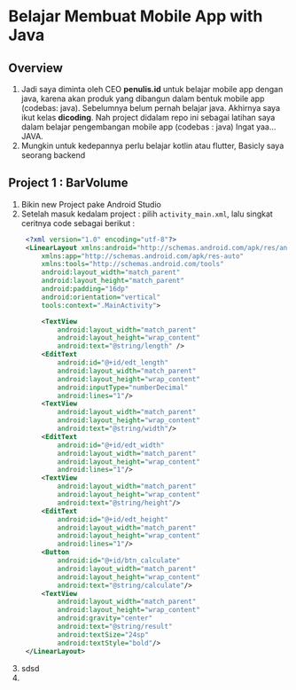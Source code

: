 # Belajar Membuat Mobile App with Java

## Overview
1. Jadi saya diminta oleh CEO <strong>penulis.id</strong> untuk belajar mobile app dengan java, karena akan produk yang dibangun dalam bentuk mobile app (codebas: java).  Sebelumnya belum pernah belajar java. Akhirnya saya ikut kelas <strong>dicoding</strong>. Nah project didalam repo ini sebagai latihan saya dalam belajar pengembangan mobile app (codebas : java) Ingat yaa... JAVA.
2. Mungkin untuk kedepannya perlu belajar kotlin atau flutter, Basicly saya seorang backend


## Project 1 : BarVolume
1. Bikin new Project pake Android Studio
2. Setelah masuk kedalam project : pilih `activity_main.xml`, lalu singkat ceritnya code sebagai berikut :
   ```xml
    <?xml version="1.0" encoding="utf-8"?>
    <LinearLayout xmlns:android="http://schemas.android.com/apk/res/android"
        xmlns:app="http://schemas.android.com/apk/res-auto"
        xmlns:tools="http://schemas.android.com/tools"
        android:layout_width="match_parent"
        android:layout_height="match_parent"
        android:padding="16dp"
        android:orientation="vertical"
        tools:context=".MainActivity">

        <TextView
            android:layout_width="match_parent"
            android:layout_height="wrap_content"
            android:text="@string/length" />
        <EditText
            android:id="@+id/edt_length"
            android:layout_width="match_parent"
            android:layout_height="wrap_content"
            android:inputType="numberDecimal"
            android:lines="1"/>
        <TextView
            android:layout_width="match_parent"
            android:layout_height="wrap_content"
            android:text="@string/width"/>
        <EditText
            android:id="@+id/edt_width"
            android:layout_width="match_parent"
            android:layout_height="wrap_content"
            android:lines="1"/>
        <TextView
            android:layout_width="match_parent"
            android:layout_height="wrap_content"
            android:text="@string/height"/>
        <EditText
            android:id="@+id/edt_height"
            android:layout_width="match_parent"
            android:layout_height="wrap_content"
            android:lines="1"/>
        <Button
            android:id="@+id/btn_calculate"
            android:layout_width="match_parent"
            android:layout_height="wrap_content"
            android:text="@string/calculate"/>
        <TextView
            android:layout_width="match_parent"
            android:layout_height="wrap_content"
            android:gravity="center"
            android:text="@string/result"
            android:textSize="24sp"
            android:textStyle="bold"/>
    </LinearLayout>
   ```
3. sdsd
4. 